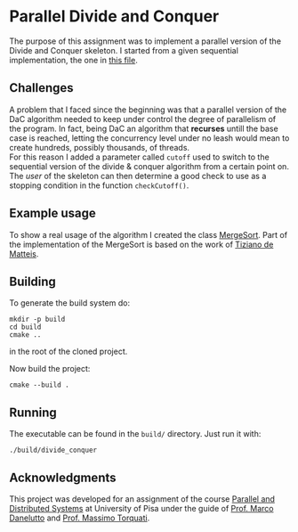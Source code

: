# Parallel Divide and Conquer
The purpose of this assignment was to implement a parallel version of the Divide and Conquer skeleton. I started from a given sequential implementation, the one in [this file](divideConquer.cpp).

## Challenges
A problem that I faced since the beginning was that a parallel version of the DaC algorithm needed to keep under control the degree of parallelism of the program.
In fact, being DaC an algorithm that **recurses** untill the base case is reached, letting the concurrency level under no leash would mean to create hundreds, possibly thousands, of threads.  
For this reason I added a parameter called ```cutoff``` used to switch to the sequential version of the divide & conquer algorithm from a certain point on. 
The *user* of the skeleton can then determine a good check to use as a stopping condition in the function ```checkCutoff()```.

## Example usage
To show a real usage of the algorithm I created the class [MergeSort](main.cpp). Part of the implementation of the MergeSort is based on the work of [Tiziano de Matteis](https://github.com/TizianoDeMatteis).


## Building
To generate the build system do:  
```
mkdir -p build
cd build
cmake ..
```
in the root of the cloned project.  

Now build the project:
```
cmake --build .
```


## Running
The executable can be found in the ```build/``` directory. Just run it with:

```./build/divide_conquer``` 


## Acknowledgments
This project was developed for an assignment of the course [Parallel and Distributed Systems](http://didawiki.di.unipi.it/doku.php/magistraleinformaticanetworking/spm/sdpm09support) at University of Pisa under the guide of [Prof. Marco Danelutto](http://calvados.di.unipi.it/paragroup/danelutto/) and [Prof. Massimo Torquati](http://calvados.di.unipi.it/paragroup/torquati/).
